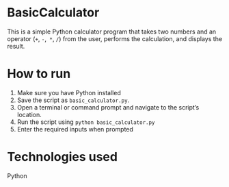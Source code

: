 # BasicCalculator
This is a simple Python calculator program that takes two numbers and an operator (`+`, `-`,` *`, `/`) from the user, performs the calculation, and displays the result.

# How to run
  1. Make sure you have Python installed
  2. Save the script as `basic_calculator.py`.
  3. Open a terminal or command prompt and navigate to the script’s location.
  4. Run the script using `python basic_calculator.py`
  5. Enter the required inputs when prompted

# Technologies used
Python

